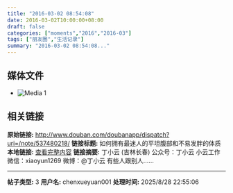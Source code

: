 ```yaml
---
title: "2016-03-02 08:54:08"
date: 2016-03-02T10:00:00+08:00
draft: false
categories: ["moments","2016","2016-03"]
tags: ["朋友圈","生活记录"]
summary: "2016-03-02 08:54:08..."
---
```


## 媒体文件

- ![Media 1](/Moments/photos/2016-03-02/201603020854080.jpg)

## 相关链接

**原始链接:** http://www.douban.com/doubanapp/dispatch?uri=/note/537480218/
**链接标题:** 如何拥有最迷人的平坦腹部和不易发胖的体质
**本地链接:** [查看完整内容](/link_content/2016/03/2016-03-02/link_content/)
**链接摘要:** 丁小云
        (吉林长春)
    公众号：丁小云 小云工作微信：xiaoyun1269 微博：@丁小云 有些人跟别人......

---

**帖子类型:** 3
**用户名:** chenxueyuan001
**处理时间:** 2025/8/28 22:55:06